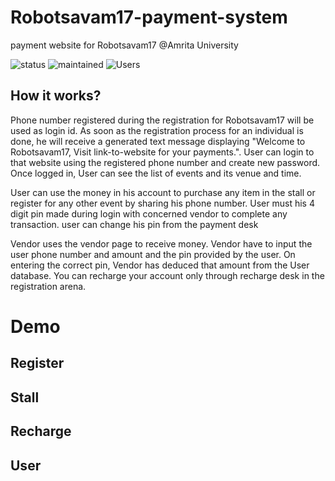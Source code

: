 # Robotsavam17-payment-system
payment website for Robotsavam17 @Amrita University

![status](https://img.shields.io/badge/Status-Stable-blue.svg)
![maintained](https://img.shields.io/maintenance/yes/2017.svg)
![Users](https://img.shields.io/badge/Users-%3E2000-brightgreen.svg)

## How it works?

Phone number registered during the registration for Robotsavam17 will be used as login id.
As soon as the registration process for an individual is done, he will receive a generated text message
displaying "Welcome to Robotsavam17, Visit link-to-website for your payments.".
User can login to that website using the registered phone number and create new password.
Once logged in, User can see the list of events and its venue and time. 

User can use the money in his account to purchase any item in the stall or register for any other
event by sharing his phone number. 
User must his 4 digit pin made during login with concerned vendor to complete any transaction. user can change 
his pin from the payment desk

Vendor uses the vendor page to receive money. Vendor have to input the user phone number and 
amount and the pin provided by the user. On entering the correct pin, Vendor has deduced that amount from the 
User database. 
You can recharge your account only through recharge desk in the registration arena.

# Demo

## Register

## Stall

## Recharge

## User

